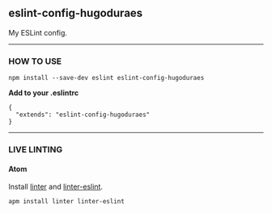 ## eslint-config-hugoduraes

My ESLint config.

---

### HOW TO USE
```
npm install --save-dev eslint eslint-config-hugoduraes
```

**Add to your .eslintrc**
```
{
  "extends": "eslint-config-hugoduraes"
}
```

---

### LIVE LINTING

#### Atom
Install [linter](https://atom.io/packages/linter) and [linter-eslint](https://atom.io/packages/linter-eslint).

```
apm install linter linter-eslint
```
